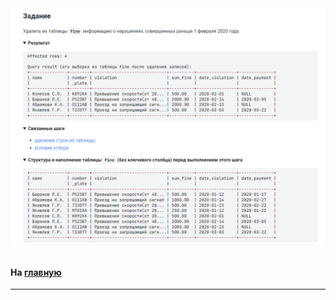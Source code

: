 

<img src="../art/1.7.8.task.png" alt="solution" >

```sql

```

#### На [главную](https://github.com/BEPb/stepik_sql#readme)

---


